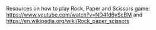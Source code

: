 Resources on how to play Rock, Paper and Scissors game: https://www.youtube.com/watch?v=ND4fd6yScBM and https://en.wikipedia.org/wiki/Rock_paper_scissors 
